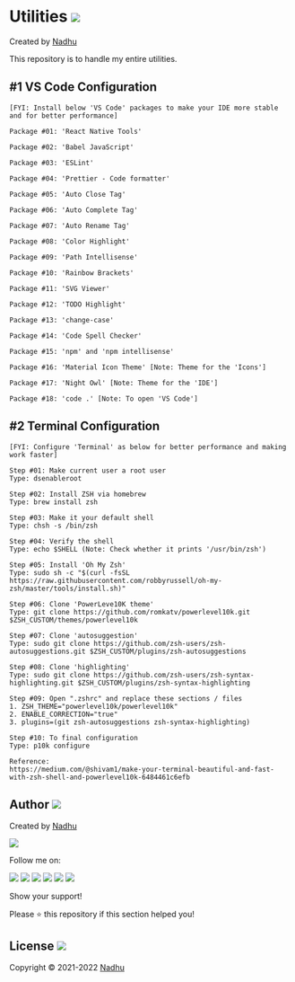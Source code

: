 # Utilities [<img src="https://github.com/iamnadhu/Utilities/blob/main/Resources/projects-icon.png">](https://github.com/iamnadhu/Utilities)
Created by [Nadhu](https://linktr.ee/iamnadhu)

This repository is to handle my entire utilities.


## #1 VS Code Configuration
```
[FYI: Install below 'VS Code' packages to make your IDE more stable and for better performance]

Package #01: 'React Native Tools'

Package #02: 'Babel JavaScript'

Package #03: 'ESLint'

Package #04: 'Prettier - Code formatter'

Package #05: 'Auto Close Tag'

Package #06: 'Auto Complete Tag'

Package #07: 'Auto Rename Tag'

Package #08: 'Color Highlight'

Package #09: 'Path Intellisense'

Package #10: 'Rainbow Brackets'

Package #11: 'SVG Viewer'

Package #12: 'TODO Highlight'

Package #13: 'change-case'

Package #14: 'Code Spell Checker'

Package #15: 'npm' and 'npm intellisense'

Package #16: 'Material Icon Theme' [Note: Theme for the 'Icons']

Package #17: 'Night Owl' [Note: Theme for the 'IDE']

Package #18: 'code .' [Note: To open 'VS Code']
```


## #2 Terminal Configuration
```
[FYI: Configure 'Terminal' as below for better performance and making work faster]

Step #01: Make current user a root user
Type: dsenableroot

Step #02: Install ZSH via homebrew
Type: brew install zsh

Step #03: Make it your default shell
Type: chsh -s /bin/zsh

Step #04: Verify the shell
Type: echo $SHELL (Note: Check whether it prints '/usr/bin/zsh')

Step #05: Install 'Oh My Zsh'
Type: sudo sh -c "$(curl -fsSL https://raw.githubusercontent.com/robbyrussell/oh-my-zsh/master/tools/install.sh)"

Step #06: Clone 'PowerLeve10K theme'
Type: git clone https://github.com/romkatv/powerlevel10k.git $ZSH_CUSTOM/themes/powerlevel10k

Step #07: Clone 'autosuggestion'
Type: sudo git clone https://github.com/zsh-users/zsh-autosuggestions.git $ZSH_CUSTOM/plugins/zsh-autosuggestions

Step #08: Clone 'highlighting'
Type: sudo git clone https://github.com/zsh-users/zsh-syntax-highlighting.git $ZSH_CUSTOM/plugins/zsh-syntax-highlighting

Step #09: Open ".zshrc" and replace these sections / files
1. ZSH_THEME="powerlevel10k/powerlevel10k"
2. ENABLE_CORRECTION="true"
3. plugins=(git zsh-autosuggestions zsh-syntax-highlighting)

Step #10: To final configuration
Type: p10k configure

Reference: 
https://medium.com/@shivam1/make-your-terminal-beautiful-and-fast-with-zsh-shell-and-powerlevel10k-6484461c6efb
```


## Author [<img src="https://github.com/iamnadhu/Utilities/blob/main/Resources/auther-icon.png">](https://linktr.ee/iamnadhu)
Created by [Nadhu](https://linktr.ee/iamnadhu)

[<img src="https://github.com/iamnadhu/Utilities/blob/main/Resources/nadhu-icon.jpg">](https://linktr.ee/iamnadhu)

Follow me on: 

[<img src="https://github.com/iamnadhu/Utilities/blob/main/Resources/telegram-icon.png">](https://t.me/iamnadhu)
[<img src="https://github.com/iamnadhu/Utilities/blob/main/Resources/instagram-icon.png">](https://www.instagram.com/iamnadhu/)
[<img src="https://github.com/iamnadhu/Utilities/blob/main/Resourcess/whatsapp-icon.png">](https://api.whatsapp.com/send?phone=917293451396&lang=en)
[<img src="https://github.com/iamnadhu/Utilities/blob/main/Resources/linkedin-icon.png">](https://www.linkedin.com/in/iamnadhu/)
[<img src="https://github.com/iamnadhu/Utilities/blob/main/Resources/facebook-icon.png">](https://www.facebook.com/iamnadhu/)
[<img src="https://github.com/iamnadhu/Utilities/blob/main/Resources/github-icon.png">](https://github.com/iamnadhu)


Show your support!

Please ⭐️   this repository if this section helped you!


## License [<img src="https://github.com/iamnadhu/Utilities/blob/main/Resources/license-icon.png">](https://github.com/iamnadhu/Utilities)
Copyright © 2021-2022 [Nadhu](https://linktr.ee/iamnadhu)
